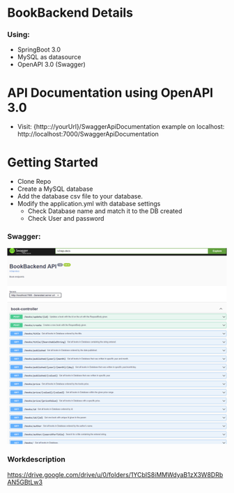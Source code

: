 # BookBackend Details
### Using: 
* SpringBoot 3.0
* MySQL as datasource
* OpenAPI 3.0 (Swagger)

# API Documentation using OpenAPI 3.0 
- Visit: {http:://yourUrl}/SwaggerApiDocumentation
example on localhost: http://localhost:7000/SwaggerApiDocumentation


# Getting Started
- Clone Repo
- Create a MySQL database
- Add the database csv file to your database. 
- Modify the application.yml with database settings
  - Check Database name and match it to the DB created
  - Check User and password 

### Swagger: 
![img.png](img.png)


### Workdescription 
https://drive.google.com/drive/u/0/folders/1YCbIS8iMMWdyaB1zX3W8DRbAN5GBtLw3
